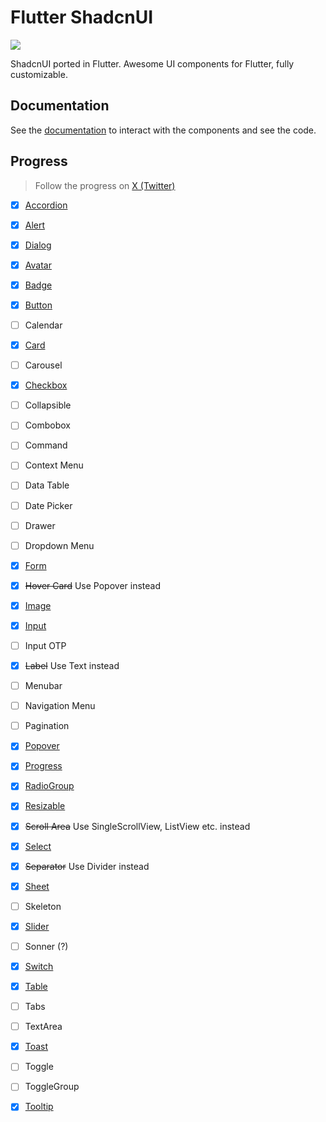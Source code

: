 # Flutter ShadcnUI

[![](https://dcbadge.vercel.app/api/server/ZhRMAPNh5Y)](https://discord.gg/ZhRMAPNh5Y)

ShadcnUI ported in Flutter.
Awesome UI components for Flutter, fully customizable.

## Documentation
See the [documentation](https://mariuti.com/shadcn-ui/) to interact with the components and see the code.

## Progress

> Follow the progress on [X (Twitter)](https://twitter.com/nank1ro)

- [x] [Accordion](https://mariuti.com/shadcn-ui/components/accordion/)
- [x] [Alert](https://mariuti.com/shadcn-ui/components/alert/)
- [x] [Dialog](https://mariuti.com/shadcn-ui/components/dialog/)
- [x] [Avatar](https://mariuti.com/shadcn-ui/components/avatar/)
- [x] [Badge](https://mariuti.com/shadcn-ui/components/badge/)
- [x] [Button](https://mariuti.com/shadcn-ui/components/button/)
- [ ] Calendar
- [x] [Card](https://mariuti.com/shadcn-ui/components/card/)
- [ ] Carousel
- [x] [Checkbox](https://mariuti.com/shadcn-ui/components/checkbox/)
- [ ] Collapsible
- [ ] Combobox
- [ ] Command
- [ ] Context Menu
- [ ] Data Table
- [ ] Date Picker
- [ ] Drawer
- [ ] Dropdown Menu
- [x] [Form](https://mariuti.com/shadcn-ui/components/form/)
- [x] <strike>Hover Card</strike> Use Popover instead
- [x] [Image](https://mariuti.com/shadcn-ui/components/image/)
- [x] [Input](https://mariuti.com/shadcn-ui/components/input/)
- [ ] Input OTP
- [x] <strike>Label</strike> Use Text instead
- [ ] Menubar
- [ ] Navigation Menu
- [ ] Pagination
- [x] [Popover](https://mariuti.com/shadcn-ui/components/popover/)
- [x] [Progress](https://mariuti.com/shadcn-ui/components/progress/)
- [x] [RadioGroup](https://mariuti.com/shadcn-ui/components/radio-group/)
- [x] [Resizable](https://mariuti.com/shadcn-ui/components/resizable/)
- [x] <strike>Scroll Area</strike> Use SingleScrollView, ListView etc. instead
- [x] [Select](https://mariuti.com/shadcn-ui/components/select/)
- [x] <strike>Separator</strike> Use Divider instead
- [x] [Sheet](https://mariuti.com/shadcn-ui/components/sheet/)
- [ ] Skeleton
- [x] [Slider](https://mariuti.com/shadcn-ui/components/slider/)
- [ ] Sonner (?)
- [x] [Switch](https://mariuti.com/shadcn-ui/components/switch/)
- [x] [Table](https://mariuti.com/shadcn-ui/components/table/)
- [ ] Tabs
- [ ] TextArea
- [x] [Toast](https://mariuti.com/shadcn-ui/components/toast/)
- [ ] Toggle
- [ ] ToggleGroup
- [x] [Tooltip](https://mariuti.com/shadcn-ui/components/tooltip/)





